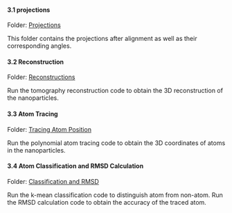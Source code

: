 #### 3.1 projections

Folder: [Projections](./3.1_projections)

This folder contains the projections after alignment as well as their corresponding angles.

#### 3.2 Reconstruction

Folder: [Reconstructions](./3.2_reconstructions)

Run the tomography reconstruction code to obtain the 3D reconstruction of the nanoparticles.

#### 3.3 Atom Tracing

Folder: [Tracing Atom Position](./3.3_tracing)

Run the polynomial atom tracing code to obtain the 3D coordinates of atoms in the nanoparticles.

#### 3.4 Atom Classification and RMSD Calculation 

Folder: [Classification and RMSD](./3.4_classification_CalRMSD)

Run the k-mean classification code to distinguish atom from non-atom. Run the RMSD calculation code to obtain the accuracy of the traced atom.





